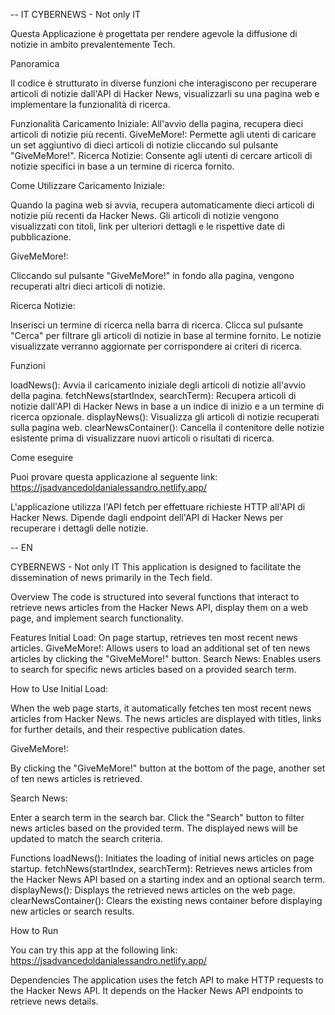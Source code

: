 -- IT
CYBERNEWS - Not only IT

Questa Applicazione è progettata per rendere agevole la diffusione di notizie in ambito prevalentemente Tech.

Panoramica

Il codice è strutturato in diverse funzioni che interagiscono per recuperare articoli di notizie dall'API di Hacker News, visualizzarli su una pagina web e 
implementare la funzionalità di ricerca.

Funzionalità
Caricamento Iniziale: All'avvio della pagina, recupera dieci articoli di notizie più recenti.
GiveMeMore!: Permette agli utenti di caricare un set aggiuntivo di dieci articoli di notizie cliccando sul pulsante "GiveMeMore!".
Ricerca Notizie: Consente agli utenti di cercare articoli di notizie specifici in base a un termine di ricerca fornito.


Come Utilizzare
Caricamento Iniziale:

Quando la pagina web si avvia, recupera automaticamente dieci articoli di notizie più recenti da Hacker News.
Gli articoli di notizie vengono visualizzati con titoli, link per ulteriori dettagli e le rispettive date di pubblicazione.

GiveMeMore!:

Cliccando sul pulsante "GiveMeMore!" in fondo alla pagina, vengono recuperati altri dieci articoli di notizie.

Ricerca Notizie:

Inserisci un termine di ricerca nella barra di ricerca.
Clicca sul pulsante "Cerca" per filtrare gli articoli di notizie in base al termine fornito.
Le notizie visualizzate verranno aggiornate per corrispondere ai criteri di ricerca.

Funzioni

loadNews(): Avvia il caricamento iniziale degli articoli di notizie all'avvio della pagina.
fetchNews(startIndex, searchTerm): Recupera articoli di notizie dall'API di Hacker News in base a un indice di inizio e a un termine di ricerca opzionale.
displayNews(): Visualizza gli articoli di notizie recuperati sulla pagina web.
clearNewsContainer(): Cancella il contenitore delle notizie esistente prima di visualizzare nuovi articoli o risultati di ricerca.

Come eseguire

Puoi provare questa applicazione al seguente link: https://jsadvancedoldanialessandro.netlify.app/



L'applicazione utilizza l'API fetch per effettuare richieste HTTP all'API di Hacker News.
Dipende dagli endpoint dell'API di Hacker News per recuperare i dettagli delle notizie.

-- EN 

CYBERNEWS - Not only IT
This application is designed to facilitate the dissemination of news primarily in the Tech field.

Overview
The code is structured into several functions that interact to retrieve news articles from the Hacker News API, display them on a web page, and implement search functionality.

Features
Initial Load: On page startup, retrieves ten most recent news articles.
GiveMeMore!: Allows users to load an additional set of ten news articles by clicking the "GiveMeMore!" button.
Search News: Enables users to search for specific news articles based on a provided search term.

How to Use
Initial Load:

When the web page starts, it automatically fetches ten most recent news articles from Hacker News.
The news articles are displayed with titles, links for further details, and their respective publication dates.

GiveMeMore!:

By clicking the "GiveMeMore!" button at the bottom of the page, another set of ten news articles is retrieved.

Search News:

Enter a search term in the search bar.
Click the "Search" button to filter news articles based on the provided term.
The displayed news will be updated to match the search criteria.

Functions
loadNews(): Initiates the loading of initial news articles on page startup.
fetchNews(startIndex, searchTerm): Retrieves news articles from the Hacker News API based on a starting index and an optional search term.
displayNews(): Displays the retrieved news articles on the web page.
clearNewsContainer(): Clears the existing news container before displaying new articles or search results.

How to Run

You can try this app at the following link: https://jsadvancedoldanialessandro.netlify.app/

Dependencies
The application uses the fetch API to make HTTP requests to the Hacker News API.
It depends on the Hacker News API endpoints to retrieve news details.

